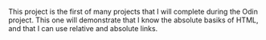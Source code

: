 This project is the first of many projects that I will complete during the Odin project. 
This one will demonstrate that I know the absolute basiks of HTML, and that I can use relative and absolute links.
